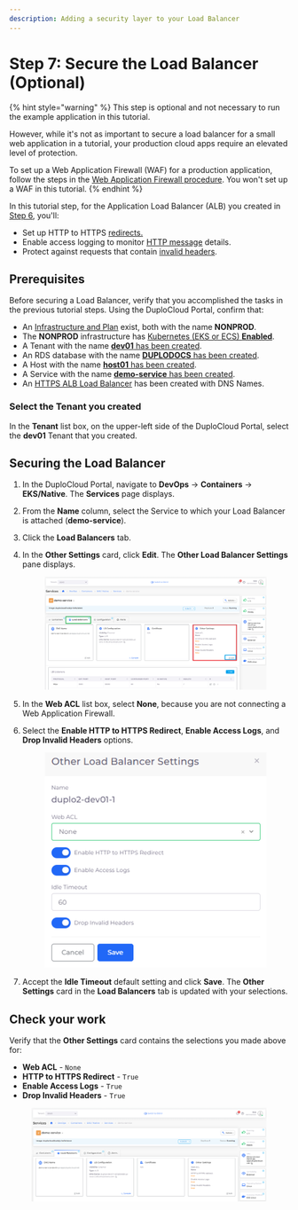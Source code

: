 ```yaml
---
description: Adding a security layer to your Load Balancer
---
```


# Step 7: Secure the Load Balancer (Optional)

{% hint style="warning" %}
This step is optional and not necessary to run the example application in this tutorial.

However, while it's not as important to secure a load balancer for a small web application in a tutorial, your production cloud apps require an elevated level of protection.&#x20;

To set up a Web Application Firewall (WAF) for a production application, follow the steps in the [Web Application Firewall procedure](../../aws-services/web-application-firewall-waf.md). You won't set up a WAF in this tutorial.
{% endhint %}

In this tutorial step, for the Application Load Balancer (ALB) you created in [Step 6](../quick-start-duplocloud-docker-services/step-6-create-loadbalancer.md), you'll:&#x20;

* Set up HTTP to HTTPS [redirects. ](https://en.wikipedia.org/wiki/URL\_redirection)
* Enable access logging to monitor [HTTP message](https://en.wikipedia.org/wiki/HTTP\_message\_body) details.
* Protect against requests that contain [invalid headers](https://en.wikipedia.org/wiki/List\_of\_HTTP\_header\_fields).

## Prerequisites

Before securing a Load Balancer, verify that you accomplished the tasks in the previous tutorial steps.   Using the DuploCloud Portal, confirm that:

* An [Infrastructure and Plan](../step-1-infrastructure.md) exist, both with the name **NONPROD**.
* The **NONPROD** infrastructure has [Kubernetes (EKS or ECS) **Enabled**](../step-1-infrastructure.md#check-your-work).&#x20;
* A Tenant with the name [**dev01** has been created](../step-2-tenant.md).
* An RDS database with the name [**DUPLODOCS** has been created](../step-4-create-a-rds-database.md).
* A Host with the name [**host01** has been created](step-3-create-host.md).
* A Service with the name [**demo-service** has been created](step-5-create-app-via-k8s.md).
* An [HTTPS ALB Load Balancer](../quick-start-duplocloud-docker-services/step-6-create-loadbalancer.md) has been created with DNS Names.&#x20;

### Select the Tenant you created

In the **Tenant** list box, on the upper-left side of the DuploCloud Portal, select the **dev01** Tenant that you created.

## Securing the Load Balancer

1. In the DuploCloud Portal, navigate to **DevOps** -> **Containers** -> **EKS/Native**. The **Services** page displays.
2. From the **Name** column, select the Service to which your Load Balancer is attached (**demo-service**).
3. Click the **Load Balancers** tab.
4.  In the **Other Settings** card, click **Edit**. The **Other Load Balancer Settings** pane displays.

    <figure><img src="../../../.gitbook/assets/AWS_QS_19 (1).png" alt=""><figcaption></figcaption></figure>
5. In the **Web ACL** list box, select **None**, because you are not connecting a Web Application Firewall.
6.  Select the **Enable HTTP to HTTPS Redirect**, **Enable Access Logs**, and **Drop Invalid Headers** options.

    <figure><img src="../../../.gitbook/assets/AWS_QS_20.png" alt=""><figcaption></figcaption></figure>
7. Accept the **Idle Timeout** default setting and click **Save**. The **Other Settings** card in the **Load Balancers** tab is updated with your selections.

## Check your work

Verify that the **Other Settings** card contains the selections you made above for:

* **Web ACL** - `None`
* **HTTP to HTTPS Redirect** - `True`
* **Enable Access Logs** - `True`
* **Drop Invalid Headers** - `True`

<figure><img src="../../../.gitbook/assets/AWS_QS_21.png" alt=""><figcaption></figcaption></figure>
